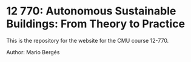 # 12 770: Autonomous Sustainable Buildings: From Theory to Practice

This is the repository for the website for the CMU course 12-770.

Author: Mario Bergés


